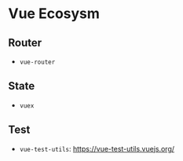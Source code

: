 # Vue Ecosysm

## Router
- `vue-router`

## State
- `vuex`

## Test
- `vue-test-utils`: https://vue-test-utils.vuejs.org/